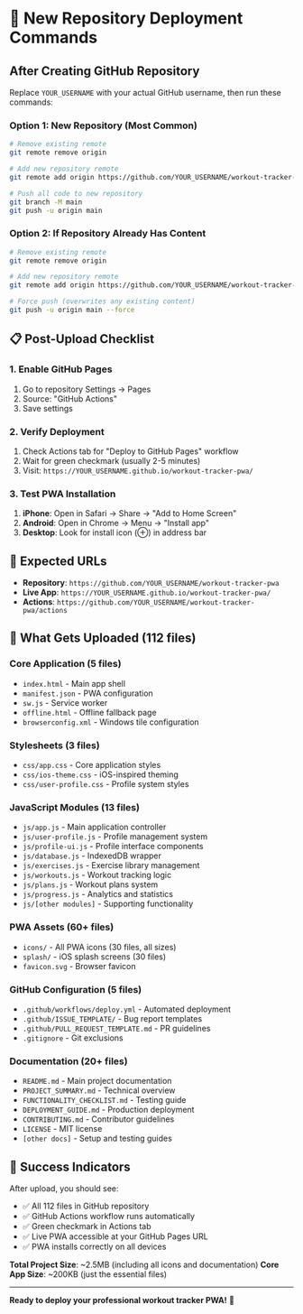 # 🚀 New Repository Deployment Commands

## After Creating GitHub Repository

Replace `YOUR_USERNAME` with your actual GitHub username, then run these commands:

### **Option 1: New Repository (Most Common)**
```bash
# Remove existing remote
git remote remove origin

# Add new repository remote  
git remote add origin https://github.com/YOUR_USERNAME/workout-tracker-pwa.git

# Push all code to new repository
git branch -M main
git push -u origin main
```

### **Option 2: If Repository Already Has Content**
```bash
# Remove existing remote
git remote remove origin

# Add new repository remote
git remote add origin https://github.com/YOUR_USERNAME/workout-tracker-pwa.git

# Force push (overwrites any existing content)
git push -u origin main --force
```

## 📋 Post-Upload Checklist

### 1. **Enable GitHub Pages**
1. Go to repository Settings → Pages
2. Source: "GitHub Actions"
3. Save settings

### 2. **Verify Deployment**
1. Check Actions tab for "Deploy to GitHub Pages" workflow
2. Wait for green checkmark (usually 2-5 minutes)
3. Visit: `https://YOUR_USERNAME.github.io/workout-tracker-pwa/`

### 3. **Test PWA Installation**
1. **iPhone**: Open in Safari → Share → "Add to Home Screen"
2. **Android**: Open in Chrome → Menu → "Install app"  
3. **Desktop**: Look for install icon (⊕) in address bar

## 🎯 Expected URLs

- **Repository**: `https://github.com/YOUR_USERNAME/workout-tracker-pwa`
- **Live App**: `https://YOUR_USERNAME.github.io/workout-tracker-pwa/`
- **Actions**: `https://github.com/YOUR_USERNAME/workout-tracker-pwa/actions`

## 📁 What Gets Uploaded (112 files)

### **Core Application** (5 files)
- `index.html` - Main app shell
- `manifest.json` - PWA configuration
- `sw.js` - Service worker
- `offline.html` - Offline fallback page
- `browserconfig.xml` - Windows tile configuration

### **Stylesheets** (3 files)
- `css/app.css` - Core application styles
- `css/ios-theme.css` - iOS-inspired theming
- `css/user-profile.css` - Profile system styles

### **JavaScript Modules** (13 files)
- `js/app.js` - Main application controller
- `js/user-profile.js` - Profile management system  
- `js/profile-ui.js` - Profile interface components
- `js/database.js` - IndexedDB wrapper
- `js/exercises.js` - Exercise library management
- `js/workouts.js` - Workout tracking logic
- `js/plans.js` - Workout plans system
- `js/progress.js` - Analytics and statistics
- `js/[other modules]` - Supporting functionality

### **PWA Assets** (60+ files)
- `icons/` - All PWA icons (30 files, all sizes)
- `splash/` - iOS splash screens (30 files)
- `favicon.svg` - Browser favicon

### **GitHub Configuration** (5 files)
- `.github/workflows/deploy.yml` - Automated deployment
- `.github/ISSUE_TEMPLATE/` - Bug report templates
- `.github/PULL_REQUEST_TEMPLATE.md` - PR guidelines
- `.gitignore` - Git exclusions

### **Documentation** (20+ files)
- `README.md` - Main project documentation
- `PROJECT_SUMMARY.md` - Technical overview
- `FUNCTIONALITY_CHECKLIST.md` - Testing guide
- `DEPLOYMENT_GUIDE.md` - Production deployment
- `CONTRIBUTING.md` - Contributor guidelines
- `LICENSE` - MIT license
- `[other docs]` - Setup and testing guides

## 🎉 Success Indicators

After upload, you should see:
- ✅ All 112 files in GitHub repository
- ✅ GitHub Actions workflow runs automatically  
- ✅ Green checkmark in Actions tab
- ✅ Live PWA accessible at your GitHub Pages URL
- ✅ PWA installs correctly on all devices

**Total Project Size**: ~2.5MB (including all icons and documentation)
**Core App Size**: ~200KB (just the essential files)

---

**Ready to deploy your professional workout tracker PWA!** 🚀